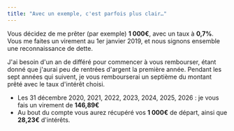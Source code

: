 ```yaml
---
title: "Avec un exemple, c'est parfois plus clair…"
---
```


Vous décidez de me prêter (par exemple) **1 000€**, avec un taux à **0,7%**.
Vous me faites un virement au 1er janvier 2019, et nous signons ensemble une
reconnaissance de dette.

J'ai besoin d'un an de différé pour commencer à vous rembourser, étant donné
que j'aurai peu de rentrées d'argent la première année. Pendant les sept années
qui suivent, je vous rembourserai un septième du montant prêté avec le taux
d'intérêt choisi.

- Les 31 décembre 2020, 2021, 2022, 2023, 2024, 2025, 2026 : je vous fais un
  virement de **146,89€**
- Au bout du compte vous aurez récupéré vos **1 000€** de départ, ainsi que
  **28,23€** d'intérêts.
